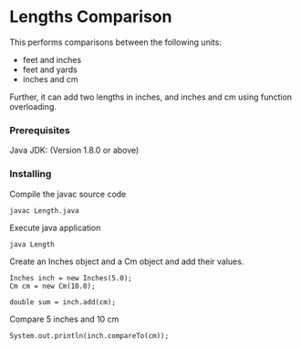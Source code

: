 # Lengths Comparison

This performs comparisons between the following units:
- feet and inches
- feet and yards
- inches and cm

Further, it can add two lengths in inches, and inches and cm using function overloading.

### Prerequisites

Java JDK: (Version 1.8.0 or above)

### Installing

Compile the javac source code

```
javac Length.java
```

Execute java application
```
java Length
```

Create an Inches object and a Cm object and add their values.

```
Inches inch = new Inches(5.0);
Cm cm = new Cm(10.0);

double sum = inch.add(cm);
```

Compare 5 inches and 10 cm

```
System.out.println(inch.compareTo(cm));
```